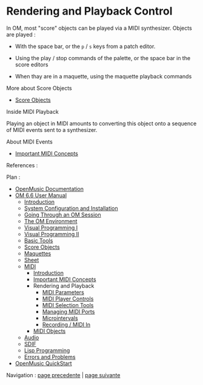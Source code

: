 # Rendering and Playback Control

In OM, most "score" objects can be played via a MIDI synthesizer. Objects are
played :

  * With the space bar, or the `p` / `s` keys from a patch editor.

  * Using the play / stop commands of the palette, or the space bar in the score editors

  * When thay are in a maquette, using the maquette playback commands

More about Score Objects

  * [Score Objects](ScoreObjects)

Inside MIDI Playback

Playing an object in MIDI amounts to converting this object onto a sequence of
MIDI events sent to a synthesizer.

About MIDI Events

  * [Important MIDI Concepts](MIDI-Concepts)

References :

Plan :

  * [OpenMusic Documentation](OM-Documentation)
  * [OM 6.6 User Manual](OM-User-Manual)
    * [Introduction](00-Sommaire)
    * [System Configuration and Installation](Installation)
    * [Going Through an OM Session](Goingthrough)
    * [The OM Environment](Environment)
    * [Visual Programming I](BasicVisualProgramming)
    * [Visual Programming II](AdvancedVisualProgramming)
    * [Basic Tools](BasicObjects)
    * [Score Objects](ScoreObjects)
    * [Maquettes](Maquettes)
    * [Sheet](Sheet)
    * [MIDI](MIDI)
      * [Introduction](Intro)
      * [Important MIDI Concepts](MIDI-Concepts)
      * Rendering and Playback
        * [MIDI Parameters](MIDI-Params)
        * [MIDI Player Controls](MIDI-Controls)
        * [MIDI Selection Tools](MIDI-Utils)
        * [Managing MIDI Ports](MIDI-Ports)
        * [Microintervals](Microintervals)
        * [Recording / MIDI In](Record%20MIDI)
      * [MIDI Objects](MIDI-Objects)
    * [Audio](Audio)
    * [SDIF](SDIF)
    * [Lisp Programming](Lisp)
    * [Errors and Problems](errors)
  * [OpenMusic QuickStart](QuickStart-Chapters)

Navigation : [page precedente](MIDI-Concepts "page précédente\(Important
MIDI Concepts\)") | [page suivante](MIDI-Params "page suivante\(MIDI
Parameters\)")

